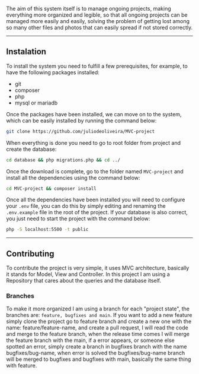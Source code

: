 The aim of this system itself is to manage ongoing projects, making everything more organized and legible, so that all ongoing projects can be managed more easily and easily, solving the problem of getting lost among so many other files and photos that can easily spread if not stored correctly.

---
## Instalation
To install the system you need to fulfill a few prerequisites, for example, to have the following packages installed:
- git
- composer
- php
- mysql or mariadb

Once the packages have been installed, we can move on to the system, which can be easily installed by running the command below:
```bash
git clone https://github.com/juliodeoliveira/MVC-project
```

When everything is done you need to go to root folder from project and create the database:
```bash
cd database && php migrations.php && cd ../
```

Once the download is complete, go to the folder named `MVC-project` and install all the dependencies using the command below:
```bash
cd MVC-project && composer install
```

Once all the dependencies have been installed you will need to configure your `.env` file, you can do this by simply editing and renaming the `.env.example` file in the root of the project. If your database is also correct, you just need to start the project with the command below:
```bash
php -S localhost:5500 -t public
```

---
## Contributing
To contribute the project is very simple, it uses MVC architecture, basically it stands for Model, View and Controller. In this project I am using a Repository that cares about the queries and the database itself.

### Branches
To make it more organized I am using a branch for each "project state", the branches are: `feature, bugfixes and main`. If you want to add a new feature simply clone the project go to feature branch and create a new one with the name: feature/feature-name, and create a pull request, I will read the code and merge to the feature branch, when the release time comes I will merge the feature branch with the main, if a error appears, or someone else spotted an error, simply create a branch in bugfixes branch with the name bugfixes/bug-name, when error is solved the bugfixes/bug-name branch will be merged to bugfixes and bugfixes with main, basically the same thing with feature.

